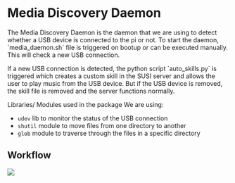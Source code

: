 # Media Discovery Daemon
<p>
The Media Discovery Daemon is the daemon that we are using to detect whether a USB device is connected to the pi or not. To start the daemon, `media_daemon.sh` file is triggered on bootup or can be executed manually. This will check a new USB connection.
</p>
<p>
If a new USB connection is detected, the python script `auto_skills.py` is triggered which creates a custom skill in the SUSI server and allows the user to play music from the USB device. But if the USB device is removed, the skill file is removed and the server functions normally.
<p/> 

Libraries/ Modules used in the package
We are using:
* `udev` lib to monitor the status of the USB connection
* `shutil` module to move files from one directory to another
* `glob` module to traverse through the files in a specific directory


## Workflow

<img src="https://raw.github.com/fossasia/susi_linux/docs/images/media_daemon.svg">